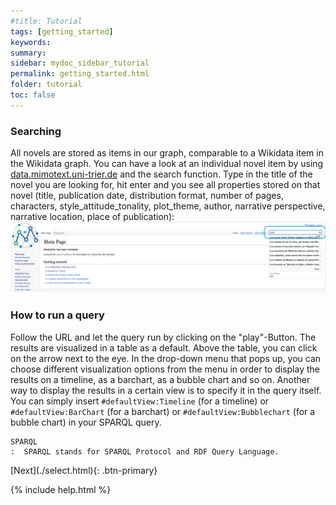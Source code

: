 ```yaml
---
#title: Tutorial
tags: [getting_started]
keywords:
summary:
sidebar: mydoc_sidebar_tutorial
permalink: getting_started.html
folder: tutorial
toc: false
---
```


### **Searching**

All novels are stored as items in our graph, comparable to a Wikidata item in the Wikidata graph. You can have a look at an individual novel item by using [data.mimotext.uni-trier.de](http://data.mimotext.uni-trier.de/wiki/Main_Page) and the search function. Type in the title of the novel you are looking for, hit enter and you see all properties stored on that novel (title, publication date, distribution format, number of pages, characters, style_attitude_tonality, plot_theme, author, narrative perspective, narrative location, place of publication):
![searching](images/searching.png)

### **How to run a query**

Follow the URL and let the query run by clicking on the "play"-Button. The results are visualized in a table as a default. Above the table, you can click on the arrow next to the eye. In the drop-down menu that pops up, you can choose different visualization options from the menu in order to display the results on a timeline, as a barchart, as a bubble chart and so on. Another way to display the results in a certain view is to specify it in the query itself. You can simply insert `#defaultView:Timeline` (for a timeline) or `#defaultView:BarChart` (for a barchart) or `#defaultView:Bubblechart` (for a bubble chart) in your SPARQL query.

```
SPARQL
:  SPARQL stands for SPARQL Protocol and RDF Query Language.
```

<!-- [Previous](./tutorial_index.html){: .btn-primary}--> [Next](./select.html){: .btn-primary}

<!-- {% include links.html %} -->

{% include help.html %}
